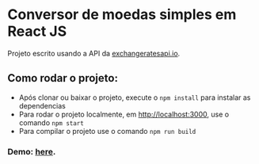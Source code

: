 # Conversor de moedas simples em React JS

Projeto escrito usando a API da [exchangeratesapi.io](https://exchangeratesapi.io).

## Como rodar o projeto:

- Após clonar ou baixar o projeto, execute o `npm install` para instalar as dependencias
- Para rodar o projeto localmente, em [http://localhost:3000](http://localhost:3000), use o comando `npm start`
- Para compilar o projeto use o comando `npm run build`


### Demo: [here](https://dev.leod.in/react_conversor).
